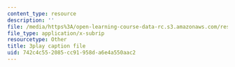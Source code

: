 ```yaml
---
content_type: resource
description: ''
file: /media/https%3A/open-learning-course-data-rc.s3.amazonaws.com/res-3-003-learn-to-build-your-own-videogame-with-the-unity-game-engine-and-microsoft-kinect-january-iap-2017/742c4c552085cc91958da6e4a550aac2_jQtaHCk9PLQ.srt
file_type: application/x-subrip
resourcetype: Other
title: 3play caption file
uid: 742c4c55-2085-cc91-958d-a6e4a550aac2
---
```

